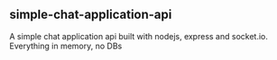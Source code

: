 ## simple-chat-application-api
A simple chat application api built with nodejs, express and socket.io. Everything in memory, no DBs
